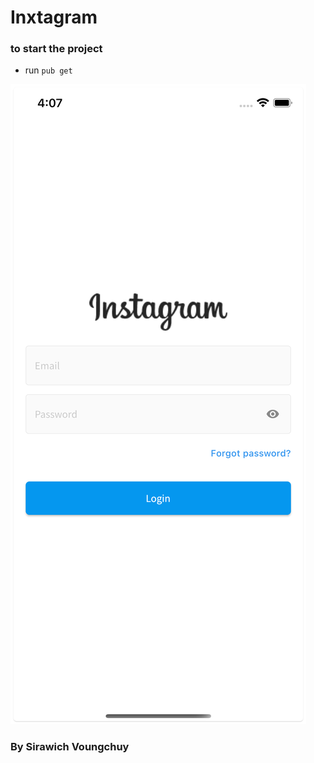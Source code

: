 # Inxtagram
### to start the project
- run ``` pub get ```

![](assets/login_screen_shot.png)


### By Sirawich Voungchuy